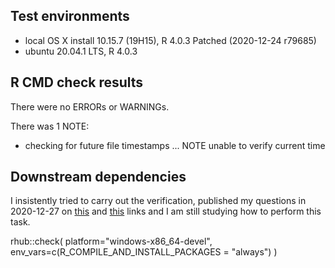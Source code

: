 ## Test environments
* local OS X install 10.15.7 (19H15), R 4.0.3 Patched (2020-12-24 r79685)
* ubuntu 20.04.1 LTS, R 4.0.3

## R CMD check results
There were no ERRORs or WARNINGs.

There was 1 NOTE:

  * checking for future file timestamps ... NOTE
  unable to verify current time

## Downstream dependencies
I insistently tried to carry out the verification, published my questions in 2020-12-27 on [this](https://github.com/r-lib/revdepcheck/issues/291) and [this](https://community.rstudio.com/t/revdepcheck-problems/28305) links and I am still studying how to perform this task.

rhub::check(
  platform="windows-x86_64-devel",
  env_vars=c(R_COMPILE_AND_INSTALL_PACKAGES = "always")
)
